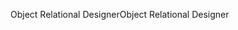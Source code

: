 <span data-ttu-id="60774-101">Object Relational Designer</span><span class="sxs-lookup"><span data-stu-id="60774-101">Object Relational Designer</span></span>